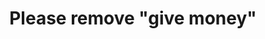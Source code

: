 ---
title: 'Please remove "give money"'
redirect_to:
  - 'https://discuss.pencil2d.org/t/please-remove-give-money/444'
---